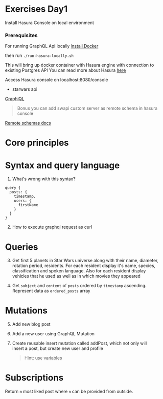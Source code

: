 # Exercises Day1
Install Hasura Console on local environment

### Prerequisites
For running GraphQL Api locally [Install Docker](https://docs.docker.com/install/)

then run `./run-hasura-locally.sh`

This will bring up docker container with Hasura engine with connection to existing Postgres API
You can read more about Hasura [here](https://medium.com/open-graphql/effortless-real-time-graphql-api-with-serverless-business-logic-running-in-any-cloud-8585e4ed6fa3)

Access Hasura console on localhost:8080/console

- starwars api

[GraphiQL](https://graphql-bootcamp-swapi.herokuapp.com)

> Bonus you can add swapi custom server as remote schema in hasura console

[Remote schemas docs](https://docs.hasura.io/1.0/graphql/manual/remote-schemas/index.html#step-2-merge-remote-schema)


# Core principles


# Syntax and query language

1. What's wrong with this syntax?
```
query {
  posts: {
    timestamp,
    users: {
      firstName
    }
  }
}
```
2. How to execute graphql request as curl


# Queries 

3. Get first 5 planets in Star Wars universe along with their name, diameter, rotation period, residents. For each resident display it's name, species, classification and spoken language. Also for each resident display vehicles that he used as well as in which movies they appeared


4. Get `subject` and `content` of `posts` ordered by `timestamp` ascending. Represent data as `ordered_posts` array
  

# Mutations

5. Add new blog post
6. Add a new user using GraphQL Mutation
7. Create reusable insert mutation called addPost, which not only will insert a post, but create new user and profile 
   
   > Hint: use variables


# Subscriptions
Return `n` most liked post where `n` can be provided from outside.
